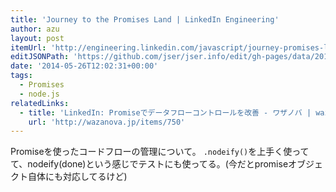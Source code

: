 ```yaml
---
title: 'Journey to the Promises Land | LinkedIn Engineering'
author: azu
layout: post
itemUrl: 'http://engineering.linkedin.com/javascript/journey-promises-land'
editJSONPath: 'https://github.com/jser/jser.info/edit/gh-pages/data/2014/05/index.json'
date: '2014-05-26T12:02:31+00:00'
tags:
  - Promises
  - node.js
relatedLinks:
  - title: 'LinkedIn: Promiseでデータフローコントロールを改善 - ワザノバ | wazanova'
    url: 'http://wazanova.jp/items/750'
---
```

Promiseを使ったコードフローの管理について。
`.nodeify()`を上手く使ってて、nodeify(done)という感じでテストにも使ってる。(今だとpromiseオブジェクト自体にも対応してるけど)

